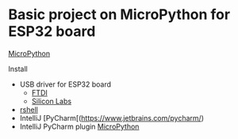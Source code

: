 # Basic project on MicroPython for ESP32 board

[MicroPython](http://docs.micropython.org/en/latest/index.html)

Install
* USB driver for ESP32 board
  * [FTDI](https://www.ftdichip.com/Drivers/VCP.htm)
  * [Silicon Labs](https://www.silabs.com/products/development-tools/software/usb-to-uart-bridge-vcp-drivers)
* [rshell]()
* IntelliJ [PyCharm[(https://www.jetbrains.com/pycharm/)
* IntelliJ PyCharm plugin [MicroPython](https://github.com/vlasovskikh/intellij-micropython)
